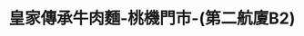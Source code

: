 ---
title: "皇家傳承牛肉麵-桃機門市-(第二航廈B2)"
description: "皇家傳承牛肉麵-桃機門市-(第二航廈B2)"
layout: shop
keywords:
  - 美食競賽
  - 台灣美食
  - 美食精選
datePublished: "2025-06-30"
dateModified: "2025-07-04"
city: "台北市"
district: "北投區"
address: "337桃園市大園區航站南路9號B2"
phone: "033833865"
geo: "25.07662498169683, 121.23229183124404"
google_map: "https://maps.app.goo.gl/cLeD9Jy7UVy57i7DA"
footinder: ""
official: "https://www.royal-beefnoodles.com/"
award:
  - name: "台北國際牛肉麵節"
    year: "2024"
    entries:
      - group: "鮮食組"
        cooking_style: "清燉"
        rank: "金牌"
      - group: "調理包組"
        cooking_style: "清燉"
        rank: ""

---